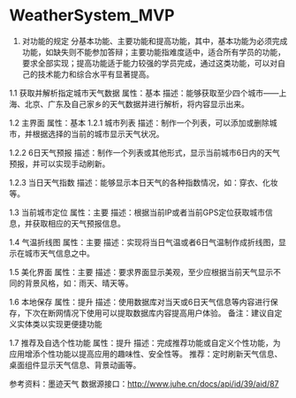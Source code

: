 # WeatherSystem_MVP
1. 对功能的规定
    分基本功能、主要功能和提高功能，其中，基本功能为必须完成功能，如缺失则不能参加答辩；主要功能指难度适中，适合所有学员的功能，要求全部实现；提高功能适于能力较强的学员完成，通过这类功能，可以对自己的技术能力和综合水平有显著提高。

1.1	获取并解析指定城市天气数据
属性：基本
描述：能够获取至少四个城市——上海、北京、广东及自己家乡的天气数据并进行解析，将内容显示出来。

1.2	主界面
属性：基本
1.2.1	城市列表
描述：制作一个列表，可以添加或删除城市，并根据选择的当前的城市显示天气状况。

1.2.2	6日天气预报
描述：制作一个列表或其他形式，显示当前城市6日内的天气预报，并可以实现手动刷新。

1.2.3	当日天气指数
描述：能够显示本日天气的各种指数情况，如：穿衣、化妆等。


1.3	当前城市定位
属性：主要
描述：根据当前IP或者当前GPS定位获取城市信息，并获取相应的天气预报信息。

1.4	气温折线图
属性：主要
描述：实现将当日气温或者6日气温制作成折线图，显示在城市天气信息之中。

1.5	美化界面
属性：主要
描述：要求界面显示美观，至少应根据当前天气显示不同的背景风格，如：雨天、晴天等。

1.6	本地保存
属性：提升
描述：使用数据库对当天或6日天气信息等内容进行保存，下次在断网情况下使用可以提取数据库内容提高用户体验。
备注：建议自定义实体类以实现更便捷功能

1.7	推荐及自选个性功能
属性：提升
描述：完成推荐功能或自定义个性功能，为应用增添个性功能以提高应用的趣味性、安全性等。
推荐：定时刷新天气信息、桌面组件显示天气信息、背景动画等。


参考资料：墨迹天气
	数据源接口：http://www.juhe.cn/docs/api/id/39/aid/87

